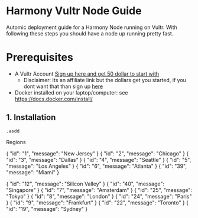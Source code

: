 # Harmony Vultr Node Guide

Automic deployment guide for a Harmony Node running on Vultr. With following these steps you should have a node up running pretty fast.

# Prerequisites
- A Vultr Account [Sign up here and get 50 dollar to start with](https://www.vultr.com/?ref=8224844-4F) 
  - Disclaimer: Its an affiliate link but the dollars get you started, if you dont want that than sign up [here](https://www.vultr.com) 
- Docker installed on your laptop/computer: see https://docs.docker.com/install/
## 1. Installation

```
.asdd
```

Regions 


{
  "id": "1",
  "message": "New Jersey"
}
{
  "id": "2",
  "message": "Chicago"
}
{
  "id": "3",
  "message": "Dallas"
}
{
  "id": "4",
  "message": "Seattle"
}
{
  "id": "5",
  "message": "Los Angeles"
}
{
  "id": "6",
  "message": "Atlanta"
}
{
  "id": "39",
  "message": "Miami"
}


{
  "id": "12",
  "message": "Silicon Valley"
}
{
  "id": "40",
  "message": "Singapore"
}
{
  "id": "7",
  "message": "Amsterdam"
}
{
  "id": "25",
  "message": "Tokyo"
}
{
  "id": "8",
  "message": "London"
}
{
  "id": "24",
  "message": "Paris"
}
{
  "id": "9",
  "message": "Frankfurt"
}
{
  "id": "22",
  "message": "Toronto"
}
{
  "id": "19",
  "message": "Sydney"
}
